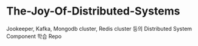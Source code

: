 # The-Joy-Of-Distributed-Systems
Jookeeper, Kafka, Mongodb cluster, Redis cluster 등의 Distributed System Component 학습 Repo
